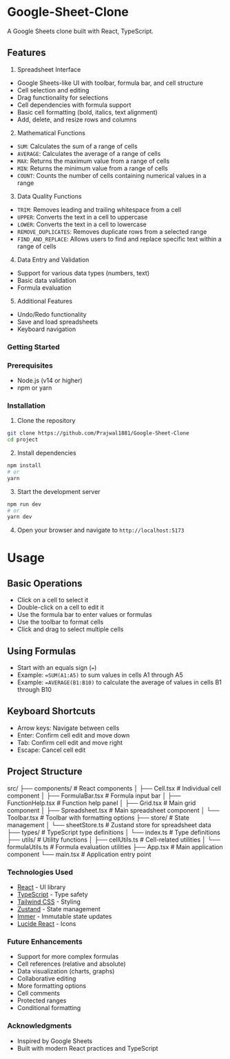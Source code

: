 # Google-Sheet-Clone

A Google Sheets clone built with React, TypeScript.

## Features

1. Spreadsheet Interface
- Google Sheets-like UI with toolbar, formula bar, and cell structure
- Cell selection and editing
- Drag functionality for selections
- Cell dependencies with formula support
- Basic cell formatting (bold, italics, text alignment)
- Add, delete, and resize rows and columns

2. Mathematical Functions
- `SUM`: Calculates the sum of a range of cells
- `AVERAGE`: Calculates the average of a range of cells
- `MAX`: Returns the maximum value from a range of cells
- `MIN`: Returns the minimum value from a range of cells
- `COUNT`: Counts the number of cells containing numerical values in a range

3. Data Quality Functions
- `TRIM`: Removes leading and trailing whitespace from a cell
- `UPPER`: Converts the text in a cell to uppercase
- `LOWER`: Converts the text in a cell to lowercase
- `REMOVE_DUPLICATES`: Removes duplicate rows from a selected range
- `FIND_AND_REPLACE`: Allows users to find and replace specific text within a range of cells

4. Data Entry and Validation
- Support for various data types (numbers, text)
- Basic data validation
- Formula evaluation

5. Additional Features
- Undo/Redo functionality
- Save and load spreadsheets
- Keyboard navigation

### Getting Started ###

### Prerequisites
- Node.js (v14 or higher)
- npm or yarn

### Installation

1. Clone the repository
```bash
git clone https://github.com/Prajwal1881/Google-Sheet-Clone
cd project
```

2. Install dependencies
```bash
npm install
# or
yarn
```

3. Start the development server
```bash
npm run dev
# or
yarn dev
```

4. Open your browser and navigate to `http://localhost:5173`

# Usage 

## Basic Operations
- Click on a cell to select it
- Double-click on a cell to edit it
- Use the formula bar to enter values or formulas
- Use the toolbar to format cells
- Click and drag to select multiple cells

## Using Formulas
- Start with an equals sign (`=`)
- Example: `=SUM(A1:A5)` to sum values in cells A1 through A5
- Example: `=AVERAGE(B1:B10)` to calculate the average of values in cells B1 through B10

## Keyboard Shortcuts
- Arrow keys: Navigate between cells
- Enter: Confirm cell edit and move down
- Tab: Confirm cell edit and move right
- Escape: Cancel cell edit



## Project Structure

src/
├── components/         # React components
│   ├── Cell.tsx        # Individual cell component
│   ├── FormulaBar.tsx  # Formula input bar
│   ├── FunctionHelp.tsx # Function help panel
│   ├── Grid.tsx        # Main grid component
│   ├── Spreadsheet.tsx # Main spreadsheet component
│   └── Toolbar.tsx     # Toolbar with formatting options
├── store/              # State management
│   └── sheetStore.ts   # Zustand store for spreadsheet data
├── types/              # TypeScript type definitions
│   └── index.ts        # Type definitions
├── utils/              # Utility functions
│   ├── cellUtils.ts    # Cell-related utilities
│   └── formulaUtils.ts # Formula evaluation utilities
├── App.tsx             # Main application component
└── main.tsx            # Application entry point


### Technologies Used

- [React](https://reactjs.org/) - UI library
- [TypeScript](https://www.typescriptlang.org/) - Type safety
- [Tailwind CSS](https://tailwindcss.com/) - Styling
- [Zustand](https://github.com/pmndrs/zustand) - State management
- [Immer](https://immerjs.github.io/immer/) - Immutable state updates
- [Lucide React](https://lucide.dev/) - Icons


### Future Enhancements

- Support for more complex formulas
- Cell references (relative and absolute)
- Data visualization (charts, graphs)
- Collaborative editing
- More formatting options
- Cell comments
- Protected ranges
- Conditional formatting

### Acknowledgments

- Inspired by Google Sheets
- Built with modern React practices and TypeScript
